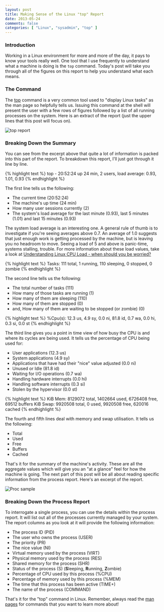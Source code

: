 ```yaml
---
layout: post
title: Making Sense of the Linux "top" Report
date: 2013-05-24
comments: false
categories: [ "Linux", "sysadmin", "top" ]
---
```


### Introduction

Working in a Linux environment for more and more of the day, it pays to know your tools really well. One tool that I use frequently to understand what a machine is doing is the `top` command. Today's post will take you through all of the figures on this report to help you understand what each means.

### The Command

The [top](http://linux.die.net/man/1/top) command is a very common tool used to "display Linux tasks" as the man page so helpfully tells us. Issuing this command at the shell will present the user with a few rows of figures followed by a list of all running processes on the system. Here is an extract of the report (just the upper lines that this post will focus on).

![top report](http://1.bp.blogspot.com/-J1dAUFv5Ub8/UZ9G0XzeA7I/AAAAAAAAAss/2CBdFVmMhQo/s400/top-sample.png)

### Breaking Down the Summary

You can see from the excerpt above that quite a lot of information is packed into this part of the report. To breakdown this report, I'll just got through it line by line.

{% highlight text %}
top - 20:52:24 up 24 min,  2 users,  load average: 0.93, 1.01, 0.93
{% endhighlight %}

The first line tells us the following:

* The current time (20:52:24)
* The machine's up time (24 min)
* How many user sessions currently (2)
* The system's load average for the last minute (0.93), last 5 minutes (1.01) and last 15 minutes (0.93)

The system load average is an interesting one. A general rule of thumb is to investigate if you're seeing averages above 0.7. An average of 1.0 suggests that just enough work is getting processed by the machine, but is leaving you no headroom to move. Seeing a load of 5 and above is panic-time, systems stalling, trouble. For more information about these load values, take a look at [Understanding Linux CPU Load - when should you be worried?](http://blog.scoutapp.com/articles/2009/07/31/understanding-load-averages) 

{% highlight text %}
Tasks: 111 total,   1 running, 110 sleeping,   0 stopped,   0 zombie
{% endhighlight %}

The second line tells us the following:

* The total number of tasks (111)
* How many of those tasks are running (1)
* How many of them are sleeping (110)
* How many of them are stopped (0)
* and, How many of them are waiting to be stopped (or zombie) (0)

{% highlight text %}
%Cpu(s):  12.3 us,  4.9 sy,  0.0 ni, 81.8 id,  0.7 wa,  0.0 hi,  0.3 si,  0.0 st
{% endhighlight %}

The third line gives you a point in time view of how busy the CPU is and where its cycles are being used. It tells us the percentage of CPU being used for:

* User applications (12.3 us)
* System applications (4.9 sy)
* Applications that have had their "nice" value adjusted (0.0 ni)
* Unused or Idle (81.8 id)
* Waiting for I/O operations (0.7 wa)
* Handling hardware interrupts (0.0 hi)
* Handling software interrupts (0.3 si)
* Stolen by the hypervisor (0.0 st) 

{% highlight text %}
KiB Mem:   8129072 total,  1402664 used,  6726408 free,    69512 buffers
KiB Swap:  9920508 total,        0 used,  9920508 free,   620016 cached
{% endhighlight %}

The fourth and fifth lines deal with memory and swap utilisation. It tells us the following:

* Total
* Used
* Free
* Buffers 
* Cached

That's it for the summary of the machine's activity. These are all the aggregate values which will give you an "at a glance" feel for how the machine is going. The next part of this post will be all about reading specific information from the process report. Here's an excerpt of the report.

![Proc sample](http://3.bp.blogspot.com/-96sIylwcoDQ/UZ9TaeqDLXI/AAAAAAAAAs8/gAGD-cIp_XM/s400/proc-sample.png)

### Breaking Down the Process Report

To interrogate a single process, you can use the details within the process report. It will list out all of the processes currently managed by your system. The report columns as you look at it will provide the following information:

* The process ID (PID)
* The user who owns the process (USER)
* The priority (PR)
* The nice value (NI)
* Virtual memory used by the process (VIRT)
* Physical memory used by the process (RES)
* Shared memory for the process (SHR)
* Status of the process (S) (<strong>S</strong>leeping, <strong>R</strong>unning, <strong>Z</strong>ombie)
* Percentage of CPU used by this process (%CPU)
* Percentage of memory used by this process (%MEM)
* The time that this process has been active (TIME+)
* The name of the process (COMMAND)

That's it for the "top" command in Linux. Remember, always read the [man pages](http://linux.die.net/man/1/top) for commands that you want to learn more about!

